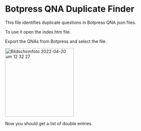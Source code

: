 # Botpress QNA Duplicate Finder

This file identifies duplicate questions in Botpress QNA json files. 

To use it open the index.htm file. 

Export the QNAs from Botpress and select the file. 

<img width="225" alt="Bildschirmfoto 2022-04-20 um 12 32 27" src="https://user-images.githubusercontent.com/22960630/164212451-3deb9d26-704c-404b-9170-86addfa34d16.png">

Now you should get a list of double entries. 


